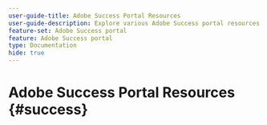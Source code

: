 ```yaml
---
user-guide-title: Adobe Success Portal Resources
user-guide-description: Explore various Adobe Success portal resources for more details.
feature-set: Adobe Success portal
feature: Adobe Success portal
type: Documentation
hide: true
---
```


# Adobe Success Portal Resources {#success}

